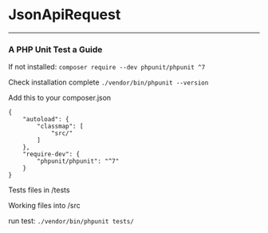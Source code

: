 # JsonApiRequest


---
### A PHP Unit Test a Guide

If not installed: 
`composer require --dev phpunit/phpunit ^7`

Check installation complete
`./vendor/bin/phpunit --version`

Add this to your composer.json 
```
{
    "autoload": {
        "classmap": [
            "src/"
        ]
    },
    "require-dev": {
        "phpunit/phpunit": "^7"
    }
}
```

Tests files in /tests

Working files into /src

run test:
`./vendor/bin/phpunit tests/`


